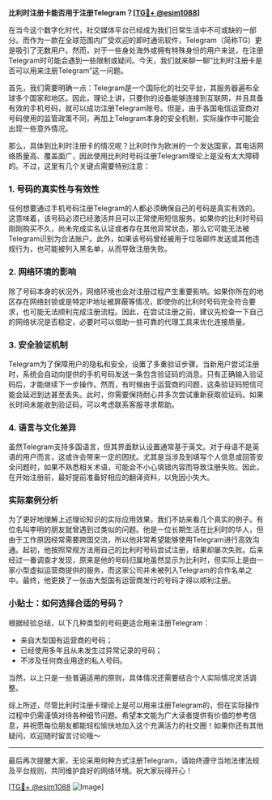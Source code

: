 **比利时注册卡能否用于注册Telegram？[[TG💪+ @esim1088](https://t.me/s/esim1088)]**

在当今这个数字化时代，社交媒体平台已经成为我们日常生活中不可或缺的一部分。而作为一款在全球范围内广受欢迎的即时通讯软件，Telegram（简称TG）更是吸引了无数用户。然而，对于一些身处海外或拥有特殊身份的用户来说，在注册Telegram时可能会遇到一些限制或疑问。今天，我们就来聊一聊“比利时注册卡是否可以用来注册Telegram”这一问题。

首先，我们需要明确一点：Telegram是一个国际化的社交平台，其服务器遍布全球多个国家和地区。因此，理论上讲，只要你的设备能够连接到互联网，并且具备有效的手机号码，就可以成功注册Telegram账号。但是，由于各国电信运营商对号码使用的监管政策不同，再加上Telegram本身的安全机制，实际操作中可能会出现一些意外情况。

那么，具体到比利时注册卡的情况呢？比利时作为欧洲的一个发达国家，其电话网络质量高、覆盖面广，因此使用比利时号码注册Telegram理论上是没有太大障碍的。不过，这里有几个关键点需要特别注意：

### 1. **号码的真实性与有效性**
任何想要通过手机号码注册Telegram的人都必须确保自己的号码是真实有效的。这意味着，该号码必须已经激活并且可以正常使用短信服务。如果你的比利时号码刚刚购买不久，尚未完成实名认证或者存在其他异常状态，那么它可能无法被Telegram识别为合法账户。此外，如果该号码曾经被用于垃圾邮件发送或其他违规行为，也可能被列入黑名单，从而导致注册失败。

### 2. **网络环境的影响**
除了号码本身的状况外，网络环境也会对注册过程产生重要影响。如果你所在的地区存在网络封锁或是特定IP地址被屏蔽等情况，即使你的比利时号码完全符合要求，也可能无法顺利完成注册流程。因此，在尝试注册之前，建议先检查一下自己的网络状况是否稳定，必要时可以借助一些可靠的代理工具来优化连接质量。

### 3. **安全验证机制**
Telegram为了保障用户的隐私和安全，设置了多重验证步骤。当新用户尝试注册时，系统会自动向提供的手机号码发送一条包含验证码的消息。只有正确输入验证码后，才能继续下一步操作。然而，有时候由于运营商的问题，这条验证码短信可能会延迟到达甚至丢失。此时，你需要保持耐心并多次尝试重新获取验证码。如果长时间未能收到验证码，可以考虑联系客服寻求帮助。

### 4. **语言与文化差异**
虽然Telegram支持多国语言，但其界面默认设置通常基于英文。对于母语不是英语的用户而言，这或许会带来一定的困扰。尤其是当涉及到填写个人信息或回答安全问题时，如果不熟悉相关术语，可能会不小心填错内容而导致注册失败。因此，在开始注册前，最好提前准备好相应的翻译资料，以免因小失大。

### 实际案例分析
为了更好地理解上述理论知识的实际应用效果，我们不妨来看几个真实的例子。有位名叫李明的朋友就曾遇到过类似的问题。他是一位长期生活在比利时的华人，但由于工作原因经常需要跨国交流，所以他非常希望能够使用Telegram进行高效沟通。起初，他按照常规方法用自己的比利时号码尝试注册，结果却屡次失败。后来经过一番调查才发现，原来是他的号码归属地虽然显示为比利时，但实际上是由一家小型虚拟运营商提供的服务，而这家公司并未被列入Telegram的合作名单之中。最终，他更换了一张由大型国有运营商发行的号码才得以顺利注册。

### 小贴士：如何选择合适的号码？
根据经验总结，以下几种类型的号码更适合用来注册Telegram：
- 来自大型国有运营商的号码；
- 已经使用多年且从未发生过异常记录的号码；
- 不涉及任何商业用途的私人号码。

当然，以上只是一些普遍适用的原则，具体情况还需要结合个人实际情况灵活调整。

综上所述，尽管比利时注册卡理论上是可以用来注册Telegram的，但在实际操作过程中仍需谨慎对待各种细节问题。希望本文能为广大读者提供有价值的参考信息，并祝愿每位朋友都能轻松愉快地加入这个充满活力的社交圈！如果你还有其他疑问，欢迎随时留言讨论哦～

---

最后再次提醒大家，无论采用何种方式注册Telegram，请始终遵守当地法律法规及平台规则，共同维护良好的网络环境。祝大家玩得开心！

[[TG💪+ @esim1088](https://t.me/s/esim1088) ![Image](https://i.postimg.cc/4NQfJmqS/Snipaste-2025-05-13-00-14-12.png)]